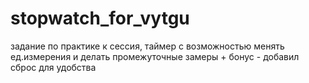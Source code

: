 # stopwatch_for_vytgu
задание по практике к сессия, таймер с возможностью менять ед.измерения и делать промежуточные замеры + бонус - добавил сброс для удобства
